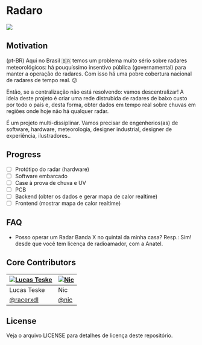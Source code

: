 # Radaro
<img src="https://media.giphy.com/media/TlK63EUHXaZjYgjJ9U4/giphy.gif"/>

## Motivation
(pt-BR) Aqui no Brasil 🇧🇷  temos um problema muito sério sobre radares meteorológicos: há pouquíssimo insentivo pública (governamental) para manter a operação de radares. Com isso há uma pobre cobertura nacional de radares de tempo real. 😕

Então, se a centralização não está resolvendo: vamos descentralizar! A ideia deste projeto é criar uma rede distrubida de radares de baixo custo por todo o país e, desta forma, obter dados em tempo real sobre chuvas em regiões onde hoje não há qualquer radar.

É um projeto multi-dissiplinar. Vamos precisar de engenherios(as) de software, hardware, meteorologia, designer industrial, designer de experiência, ilustradores..


## Progress
- [ ] Protótipo do radar (hardware)
- [ ] Software embarcado
- [ ] Case à prova de chuva e UV
- [ ] PCB
- [ ] Backend (obter os dados e gerar mapa de calor realtime)
- [ ] Frontend (mostrar mapa de calor realtime)

## FAQ
- Posso operar um Radar Banda X no quintal da minha casa? Resp.: Sim! desde que você tem licença de radioamador, com a Anatel.



## Core Contributors

[![Lucas Teske](https://avatars1.githubusercontent.com/u/578310?s=64&v=4)](https://github.com/racerxdl) | [![Nic](https://avatars0.githubusercontent.com/u/66042?s=64&v=4)](https://github.com/nic)
|---|---|
| Lucas Teske | Nic |
| [@racerxdl](https://github.com/racerxdl) | [@nic](https://github.com/nic) |

## License
Veja o arquivo LICENSE para detalhes de licença deste repositório.

